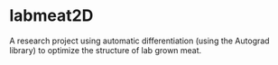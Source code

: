 # labmeat2D
 
A research project using automatic differentiation (using the Autograd library) to optimize the structure of lab grown meat.  

